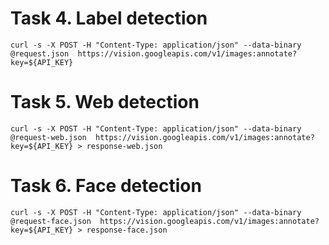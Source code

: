 # Task 4. Label detection

```
curl -s -X POST -H "Content-Type: application/json" --data-binary @request.json  https://vision.googleapis.com/v1/images:annotate?key=${API_KEY}
```

# Task 5. Web detection

```
curl -s -X POST -H "Content-Type: application/json" --data-binary @request-web.json  https://vision.googleapis.com/v1/images:annotate?key=${API_KEY} > response-web.json
```

# Task 6. Face detection

```
curl -s -X POST -H "Content-Type: application/json" --data-binary @request-face.json  https://vision.googleapis.com/v1/images:annotate?key=${API_KEY} > response-face.json
```